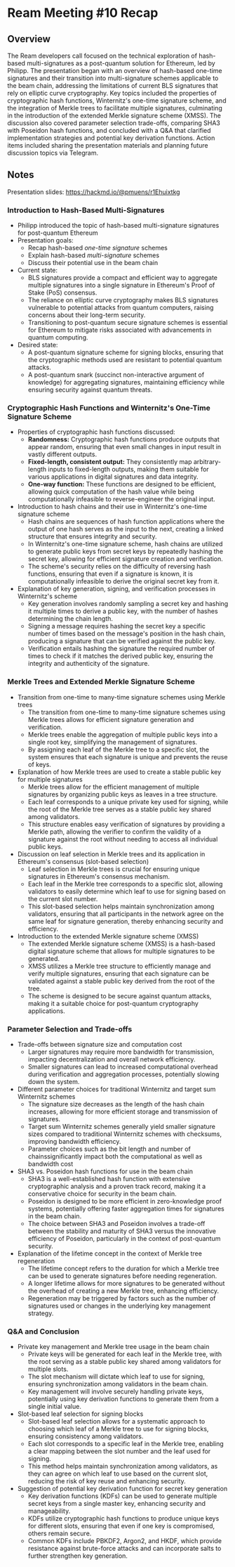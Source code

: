 # Ream Meeting #10 Recap

## Overview

The Ream developers call focused on the technical exploration of hash-based multi-signatures as a post-quantum solution for Ethereum, led by Philipp. The presentation began with an overview of hash-based one-time signatures and their transition into multi-signature schemes applicable to the beam chain, addressing the limitations of current BLS signatures that rely on elliptic curve cryptography. Key topics included the properties of cryptographic hash functions, Winternitz's one-time signature scheme, and the integration of Merkle trees to facilitate multiple signatures, culminating in the introduction of the extended Merkle signature scheme (XMSS). The discussion also covered parameter selection trade-offs, comparing SHA3 with Poseidon hash functions, and concluded with a Q&A that clarified implementation strategies and potential key derivation functions. Action items included sharing the presentation materials and planning future discussion topics via Telegram.

## Notes

Presentation slides: https://hackmd.io/@pmuens/r1Ehuixtkg

### Introduction to Hash-Based Multi-Signatures

- Philipp introduced the topic of hash-based multi-signature signatures for post-quantum Ethereum
- Presentation goals:
  - Recap hash-based _one-time signature_ schemes
  - Explain hash-based _multi-signature_ schemes 
  - Discuss their potential use in the beam chain
- Current state:
  - BLS signatures provide a compact and efficient way to aggregate multiple signatures into a single signature in Ethereum's Proof of Stake (PoS) consensus.
  - The reliance on elliptic curve cryptography makes BLS signatures vulnerable to potential attacks from quantum computers, raising concerns about their long-term security.
  - Transitioning to post-quantum secure signature schemes is essential for Ethereum to mitigate risks associated with advancements in quantum computing.
- Desired state:
  - A post-quantum signature scheme for signing blocks, ensuring that the cryptographic methods used are resistant to potential quantum attacks.
  - A post-quantum snark (succinct non-interactive argument of knowledge) for aggregating signatures, maintaining efficiency while ensuring security against quantum threats.

### Cryptographic Hash Functions and Winternitz's One-Time Signature Scheme

- Properties of cryptographic hash functions discussed:
  - **Randomness:** Cryptographic hash functions produce outputs that appear random, ensuring that even small changes in input result in vastly different outputs.
  - **Fixed-length, consistent output:** They consistently map arbitrary-length inputs to fixed-length outputs, making them suitable for various applications in digital signatures and data integrity.
  - **One-way function:** These functions are designed to be efficient, allowing quick computation of the hash value while being computationally infeasible to reverse-engineer the original input.
- Introduction to hash chains and their use in Winternitz's one-time signature scheme
  - Hash chains are sequences of hash function applications where the output of one hash serves as the input to the next, creating a linked structure that ensures integrity and security.
  - In Winternitz's one-time signature scheme, hash chains are utilized to generate public keys from secret keys by repeatedly hashing the secret key, allowing for efficient signature creation and verification.
  - The scheme's security relies on the difficulty of reversing hash functions, ensuring that even if a signature is known, it is computationally infeasible to derive the original secret key from it.
- Explanation of key generation, signing, and verification processes in Winternitz's scheme
  - Key generation involves randomly sampling a secret key and hashing it multiple times to derive a public key, with the number of hashes determining the chain length.
  - Signing a message requires hashing the secret key a specific number of times based on the message's position in the hash chain, producing a signature that can be verified against the public key.
  - Verification entails hashing the signature the required number of times to check if it matches the derived public key, ensuring the integrity and authenticity of the signature.

### Merkle Trees and Extended Merkle Signature Scheme

- Transition from one-time to many-time signature schemes using Merkle trees
  - The transition from one-time to many-time signature schemes using Merkle trees allows for efficient signature generation and verification.
  - Merkle trees enable the aggregation of multiple public keys into a single root key, simplifying the management of signatures.
  - By assigning each leaf of the Merkle tree to a specific slot, the system ensures that each signature is unique and prevents the reuse of keys.
- Explanation of how Merkle trees are used to create a stable public key for multiple signatures
  - Merkle trees allow for the efficient management of multiple signatures by organizing public keys as leaves in a tree structure.
  - Each leaf corresponds to a unique private key used for signing, while the root of the Merkle tree serves as a stable public key shared among validators.
  - This structure enables easy verification of signatures by providing a Merkle path, allowing the verifier to confirm the validity of a signature against the root without needing to access all individual public keys.
- Discussion on leaf selection in Merkle trees and its application in Ethereum's consensus (slot-based selection)
  - Leaf selection in Merkle trees is crucial for ensuring unique signatures in Ethereum's consensus mechanism.
  - Each leaf in the Merkle tree corresponds to a specific slot, allowing validators to easily determine which leaf to use for signing based on the current slot number.
  - This slot-based selection helps maintain synchronization among validators, ensuring that all participants in the network agree on the same leaf for signature generation, thereby enhancing security and efficiency.
- Introduction to the extended Merkle signature scheme (XMSS)
  - The extended Merkle signature scheme (XMSS) is a hash-based digital signature scheme that allows for multiple signatures to be generated.
  - XMSS utilizes a Merkle tree structure to efficiently manage and verify multiple signatures, ensuring that each signature can be validated against a stable public key derived from the root of the tree.
  - The scheme is designed to be secure against quantum attacks, making it a suitable choice for post-quantum cryptography applications.

### Parameter Selection and Trade-offs

- Trade-offs between signature size and computation cost
  - Larger signatures may require more bandwidth for transmission, impacting decentralization and overall network efficiency.
  - Smaller signatures can lead to increased computational overhead during verification and aggregation processes, potentially slowing down the system.
- Different parameter choices for traditional Winternitz and target sum Winternitz schemes
  - The signature size decreases as the length of the hash chain increases, allowing for more efficient storage and transmission of signatures.
  - Target sum Winternitz schemes generally yield smaller signature sizes compared to traditional Winternitz schemes with checksums, improving bandwidth efficiency.
  - Parameter choices such as the bit length and number of chainssignificantly impact both the computational as well as bandwidth cost
- SHA3 vs. Poseidon hash functions for use in the beam chain
  - SHA3 is a well-established hash function with extensive cryptographic analysis and a proven track record, making it a conservative choice for security in the beam chain.
  - Poseidon is designed to be more efficient in zero-knowledge proof systems, potentially offering faster aggregation times for signatures in the beam chain.
  - The choice between SHA3 and Poseidon involves a trade-off between the stability and maturity of SHA3 versus the innovative efficiency of Poseidon, particularly in the context of post-quantum security.
- Explanation of the lifetime concept in the context of Merkle tree regeneration
  - The lifetime concept refers to the duration for which a Merkle tree can be used to generate signatures before needing regeneration.
  - A longer lifetime allows for more signatures to be generated without the overhead of creating a new Merkle tree, enhancing efficiency.
  - Regeneration may be triggered by factors such as the number of signatures used or changes in the underlying key management strategy.

### Q&A and Conclusion

- Private key management and Merkle tree usage in the beam chain
  - Private keys will be generated for each leaf in the Merkle tree, with the root serving as a stable public key shared among validators for multiple slots.
  - The slot mechanism will dictate which leaf to use for signing, ensuring synchronization among validators in the beam chain.
  - Key management will involve securely handling private keys, potentially using key derivation functions to generate them from a single initial value.
- Slot-based leaf selection for signing blocks
  - Slot-based leaf selection allows for a systematic approach to choosing which leaf of a Merkle tree to use for signing blocks, ensuring consistency among validators.
  - Each slot corresponds to a specific leaf in the Merkle tree, enabling a clear mapping between the slot number and the leaf used for signing.
  - This method helps maintain synchronization among validators, as they can agree on which leaf to use based on the current slot, reducing the risk of key reuse and enhancing security.
- Suggestion of potential key derivation function for secret key generation
  - Key derivation functions (KDFs) can be used to generate multiple secret keys from a single master key, enhancing security and manageability.
  - KDFs utilize cryptographic hash functions to produce unique keys for different slots, ensuring that even if one key is compromised, others remain secure.
  - Common KDFs include PBKDF2, Argon2, and HKDF, which provide resistance against brute-force attacks and can incorporate salts to further strengthen key generation.